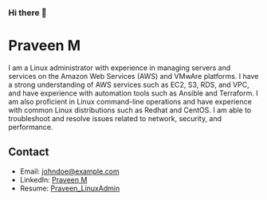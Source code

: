 ### Hi there 👋

# Praveen M

I am a Linux administrator with experience in managing servers and services on the Amazon Web Services (AWS) and VMwAre platforms. I have a strong understanding of AWS services such as EC2, S3, RDS, and VPC, and have experience with automation tools such as Ansible and Terraform. I am also proficient in Linux command-line operations and have experience with common Linux distributions such as Redhat and CentOS. I am able to troubleshoot and resolve issues related to network, security, and performance.

## Contact
- Email: johndoe@example.com
- LinkedIn: [Praveen M](https://www.linkedin.com/in/praveen-mani/)
- Resume: [Praveen_LinuxAdmin](https://docs.google.com/document/d/11zrvVqTL0Oc5UbFJu0DEw5jl-2PXlNDO/edit?usp=sharing&ouid=110208433314328760853&rtpof=true&sd=true)
